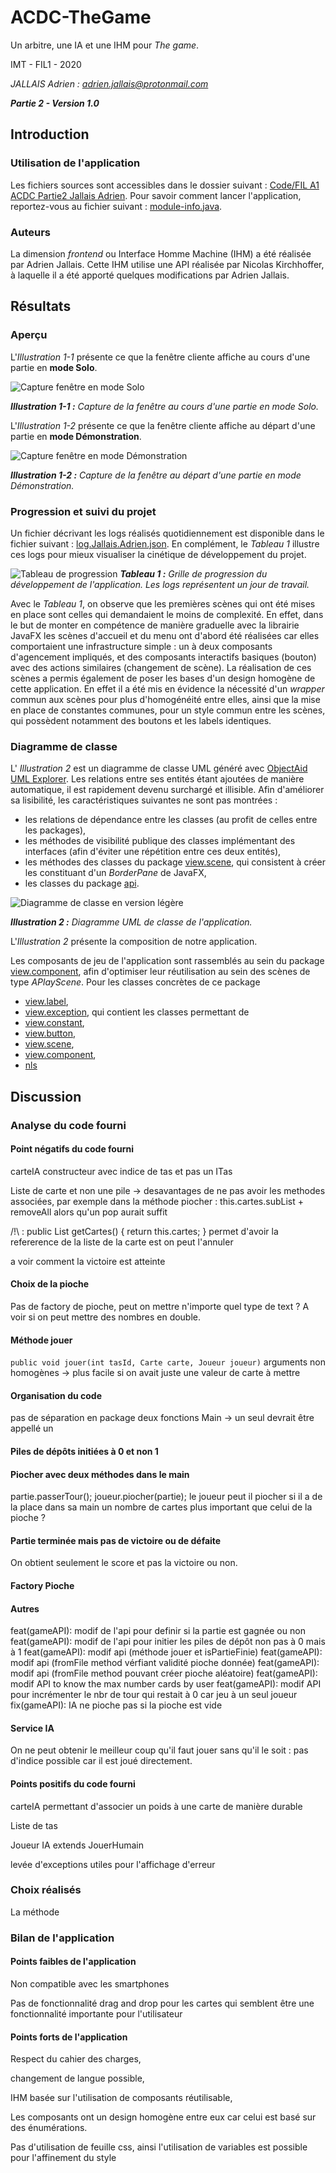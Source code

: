 # ACDC-TheGame

Un arbitre, une IA et une IHM pour *The game*.

IMT - FIL1 - 2020

*JALLAIS Adrien : adrien.jallais@protonmail.com*

__*Partie 2 - Version 1.0*__

## Introduction

### Utilisation de l'application

Les fichiers sources sont accessibles dans le dossier suivant : [Code/FIL A1 ACDC Partie2 Jallais Adrien](../Code/FIL%20A1%20ACDC%20Partie2%20Jallais%20Adrien/src).
Pour savoir comment lancer l'application, reportez-vous au fichier suivant : [module-info.java](../Code/FIL%20A1%20ACDC%20Partie2%20Jallais%20Adrien/src/module-info.java).

### Auteurs

La dimension *frontend* ou Interface Homme Machine (IHM) a été réalisée par Adrien Jallais. Cette IHM utilise une API réalisée par Nicolas Kirchhoffer, à laquelle il a été apporté quelques modifications par Adrien Jallais. 

## Résultats

### Aperçu

L'*Illustration 1-1* présente ce que la fenêtre cliente affiche au cours d'une partie en **mode Solo**.

![Capture fenêtre en mode Solo](../Illustrations/Capture_2-Play-Human.png)

*__Illustration 1-1 :__ Capture de la fenêtre au cours d'une partie en mode Solo.*

L'*Illustration 1-2* présente ce que la fenêtre cliente affiche au départ d'une partie en **mode Démonstration**.

![Capture fenêtre en mode Démonstration](../Illustrations/Capture_2-Play-IA.png)

*__Illustration 1-2 :__ Capture de la fenêtre au départ d'une partie en mode Démonstration.*

### Progression et suivi du projet

Un fichier décrivant les logs réalisés quotidiennement est disponible dans le fichier suivant : [log.Jallais.Adrien.json](../log.Jallais.Adrien.json). En complément, le *Tableau 1* illustre ces logs pour mieux visualiser la cinétique de développement du projet.

![Tableau de progression](../Grille_progression/avt.Jallais.Adrien.2.jpg)
*__Tableau 1 :__ Grille de progression du développement de l'application. Les logs représentent un jour de travail.*

Avec le *Tableau 1*, on observe que les premières  scènes qui ont été mises en place sont celles qui demandaient le moins de complexité. En effet, dans le but de monter en compétence de manière graduelle avec la librairie JavaFX les scènes d'accueil et du menu ont d'abord été réalisées car elles comportaient une infrastructure simple : un à deux composants d'agencement impliqués, et des composants interactifs basiques (bouton) avec des actions similaires (changement de scène).
La réalisation de ces scènes a permis également de poser les bases d'un design homogène de cette application. En effet il a été mis en évidence la nécessité d'un *wrapper* commun aux scènes pour plus d'homogénéité entre elles, ainsi que la mise en place de constantes communes, pour un style commun entre les scènes, qui possèdent notamment des boutons et les labels identiques. 

### Diagramme de classe

L' *Illustration 2* est un diagramme de classe UML généré avec [ObjectAid UML Explorer](https://objectaid.com/home). Les relations entre ses entités étant ajoutées de manière automatique, il est rapidement devenu surchargé et illisible.
Afin d'améliorer sa lisibilité, les caractéristiques suivantes ne sont pas montrées :

+ les relations de dépendance entre les classes (au profit de celles entre les packages),
+ les méthodes de visibilité publique des classes implémentant des interfaces (afin d'éviter une répétition entre ces deux entités),
+ les méthodes des classes du package [view.scene](../Code/FIL%20A1%20ACDC%20Partie2%20Jallais%20Adrien/src/view), qui consistent à créer les constituant d'un *BorderPane* de JavaFX,
+ les classes du package [api](../Code/FIL%20A1%20ACDC%20Partie2%20Jallais%20Adrien/src/api).

![Diagramme de classe en version légère](../Code/FIL%20A1%20ACDC%20Partie2%20Jallais%20Adrien/src/FIL_A1_ACDC_Partie2_Jallais_Adrien-UML-Vlight.jpg)

*__Illustration 2 :__  Diagramme UML de classe de l'application.*

L'*Illustration 2* présente la composition de notre application. 

Les composants de jeu de l'application sont rassemblés au sein du package [view.component](../Code/FIL%20A1%20ACDC%20Partie2%20Jallais%20Adrien/src/view/component), afin d'optimiser leur réutilisation au sein des scènes de type *APlayScene*. Pour les classes concrètes de ce package

+ [view.label](../Code/FIL%20A1%20ACDC%20Partie2%20Jallais%20Adrien/src/view/label),
+ [view.exception](../Code/FIL%20A1%20ACDC%20Partie2%20Jallais%20Adrien/src/view/exception), qui contient les classes permettant de 
+ [view.constant](../Code/FIL%20A1%20ACDC%20Partie2%20Jallais%20Adrien/src/view/constant),
+ [view.button](../Code/FIL%20A1%20ACDC%20Partie2%20Jallais%20Adrien/src/view/button),
+ [view.scene](../Code/FIL%20A1%20ACDC%20Partie2%20Jallais%20Adrien/src/view/scene),
+ [view.component](../Code/FIL%20A1%20ACDC%20Partie2%20Jallais%20Adrien/src/view/component), 
+ [nls](../Code/FIL%20A1%20ACDC%20Partie2%20Jallais%20Adrien/src/nls)



## Discussion 

### Analyse du code fourni

#### Point négatifs du code fourni

carteIA constructeur avec indice de tas et pas un ITas

Liste de carte et non une pile -> desavantages de ne pas avoir les methodes associées, par exemple dans la méthode piocher : this.cartes.subList + removeAll alors qu'un pop aurait suffit

/!\ : 
	public List<Carte> getCartes() {
		return this.cartes;
	}
permet d'avoir la refererence de la liste de la carte est on peut l'annuler

a voir comment la victoire est atteinte

#### Choix de la pioche

Pas de factory de pioche, peut on mettre n'importe quel type de text ?
A voir si on peut mettre des nombres en double.

#### Méthode jouer

`public void jouer(int tasId, Carte carte, Joueur joueur)`
arguments non homogènes -> plus facile si on avait juste une valeur de carte à mettre

#### Organisation du code

pas de séparation en package
deux fonctions Main -> un seul devrait être appellé un 

#### Piles de dépôts initiées à 0 et non 1

#### Piocher avec deux méthodes dans le main

partie.passerTour();
joueur.piocher(partie);
le joueur peut il piocher si il a de la place dans sa main un nombre de cartes plus important que celui de la pioche ?

#### Partie terminée mais pas de victoire ou de défaite

On obtient seulement le score et pas la victoire ou non.

#### Factory Pioche

#### Autres

feat(gameAPI): modif de l'api pour definir si la partie est gagnée ou non
feat(gameAPI): modif de l'api pour initier les piles de dépôt non pas à 0 mais à 1
feat(gameAPI): modif api (méthode jouer et isPartieFinie)
feat(gameAPI): modif api (fromFile method vérfiant validité pioche donnée)
feat(gameAPI): modif api (fromFile method pouvant créer pioche aléatoire)
feat(gameAPI): modif API to know the max number cards by user
feat(gameAPI): modif API pour incrémenter le nbr de tour qui restait à 0 car jeu à un seul joueur
fix(gameAPI): IA ne pioche pas si la pioche est vide

#### Service IA

On ne peut obtenir le meilleur coup qu'il faut jouer sans qu'il le soit : pas d'indice possible car il est joué directement.

#### Points positifs  du code fourni

carteIA permettant d'associer un poids à une carte de manière durable

Liste de tas

Joueur IA extends JouerHumain

levée d'exceptions utiles pour l'affichage d'erreur

### Choix réalisés

La méthode 

### Bilan de l'application

#### Points faibles de l'application

Non compatible avec les smartphones

Pas de fonctionnalité drag and drop pour les cartes qui semblent être une fonctionnalité importante pour l'utilisateur

#### Points forts de l'application

Respect du cahier des charges, 

changement de langue possible,

IHM basée sur l'utilisation de composants réutilisable,

Les composants ont un design homogène entre eux car celui est basé sur des énumérations.

Pas d'utilisation de feuille css, ainsi l'utilisation de variables est possible pour l'affinement du style




